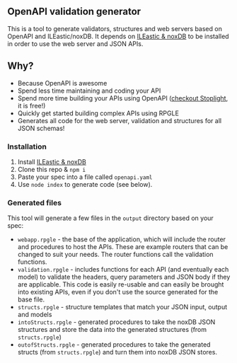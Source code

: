 ## OpenAPI validation generator

This is a tool to generate validators, structures and web servers based on OpenAPI and ILEastic/noxDB. It depends on [ILEastic & noxDB](https://github.com/sitemule/ILEastic/) to be installed in order to use the web server and JSON APIs.

## Why?

* Because OpenAPI is awesome
* Spend less time maintaining and coding your API
* Spend more time building your APIs using OpenAPI ([checkout Stoplight](https://stoplight.io/), it is free!)
* Quickly get started building complex APIs using RPGLE
* Generates all code for the web server, validation and structures for all JSON schemas!

### Installation

1. Install [ILEastic & noxDB](https://github.com/sitemule/ILEastic/)
2. Clone this repo & `npm i`
3. Paste your spec into a file called `openapi.yaml`
4. Use `node index` to generate code (see below).

### Generated files

This tool will generate a few files in the `output` directory based on your spec:

* `webapp.rpgle` - the base of the application, which will include the router and procedures to host the APIs. These are example routers that can be changed to suit your needs. The router functions call the validation functions.
* `validation.rpgle` - includes functions for each API (and eventually each model) to validate the headers, query parameters and JSON body if they are applicable. This code is easily re-usable and can easily be brought into existing APIs, even if you don't use the source generated for the base file.
* `structs.rpgle` - structure templates that match your JSON input, output and models
* `intoStructs.rpgle` - generated procedures to take the noxDB JSON structures and store the data into the generated structures (from `structs.rpgle`)
* `outofStructs.rpgle` - generated procedures to take the generated structs (from `structs.rpgle`) and turn them into noxDB JSON stores.
